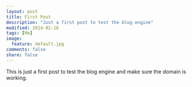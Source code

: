 ```yaml
---
layout: post
title: First Post
description: "Just a first post to test the blog engine"
modified: 2014-02-16
tags: [Me]
image:
  feature: default.jpg
comments: false
share: false
---
```


This is just a first post to test the blog engine and make sure the domain is working.

